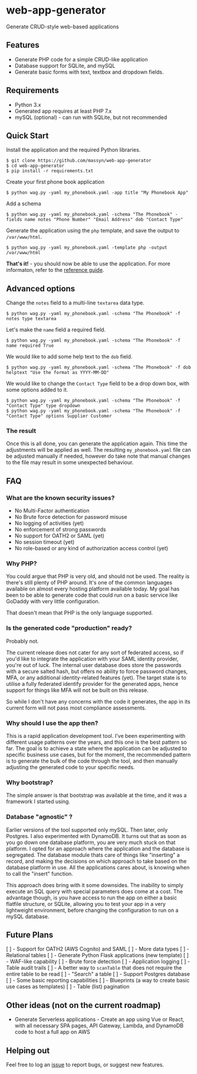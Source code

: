 # web-app-generator
Generate CRUD-style web-based applications

## Features

* Generate PHP code for a simple CRUD-like application
* Database support for SQLite, and mySQL
* Generate basic forms with text, textbox and dropdown fields.

## Requirements

* Python 3.x
* Generated app requires at least PHP 7.x
* mySQL (optional) - can run with SQLite, but not recommended

## Quick Start

Install the application and the required Python libraries.

```
$ git clone https://github.com/massyn/web-app-generator
$ cd web-app-generator
$ pip install -r requirements.txt
```

Create your first phone book application

```
$ python wag.py -yaml my_phonebook.yaml -app title "My Phonebook App"
```

Add a schema

```
$ python wag.py -yaml my_phonebook.yaml -schema "The Phonebook" -fields name notes "Phone Number" "Email Address" dob "Contact Type"
```

Generate the application using the `php` template, and save the output to `/var/www/html`.

```
$ python wag.py -yaml my_phonebook.yaml -template php -output /var/www/html
```

**That's it!** - you should now be able to use the application.  For more informaton, refer to the [reference guide](docs/wag.md).

## Advanced options

Change the `notes` field to a multi-line `textarea` data type.

```
$ python wag.py -yaml my_phonebook.yaml -schema "The Phonebook" -f notes type textarea
```

Let's make the `name` field a required field.

```
$ python wag.py -yaml my_phonebook.yaml -schema "The Phonebook" -f name required True
```

We would like to add some help text to the `dob` field.

```
$ python wag.py -yaml my_phonebook.yaml -schema "The Phonebook" -f dob helptext "Use the format as YYYY-MM-DD"
```

We would like to change the `Contact Type` field to be a drop down box, with some options added to it.
```
$ python wag.py -yaml my_phonebook.yaml -schema "The Phonebook" -f "Contact Type" type dropdown
$ python wag.py -yaml my_phonebook.yaml -schema "The Phonebook" -f "Contact Type" options Supplier Customer
```

### The result

Once this is all done, you can generate the application again.  This time the adjustments will be applied as well.  The resulting `my_phonebook.yaml` file can be adjusted manually if needed, however do take note that manual changes to the file may result in some unexpected behaviour.

## FAQ

### What are the known security issues?

* No Multi-Factor authentication
* No Brute force detection for password misuse
* No logging of activities (yet)
* No enforcement of strong passwords
* No support for OATH2 or SAML (yet)
* No session timeout (yet)
* No role-based or any kind of authorization access control (yet)

### Why PHP?

You could argue that PHP is very old, and should not be used.  The reality is there's still plenty of PHP around.  It's one of the common languages available on almost every hosting platform available today.  My goal has been to be able to generate code that could run on a basic service like GoDaddy with very little configuration.

That doesn't mean that PHP is the only language supported.

### Is the generated code "production" ready?

Probably not.

The current release does not cater for any sort of federated access, so if you'd like to integrate the application with your SAML identity provider, you're out of luck.  The internal user database does store the passwords with a secure salted hash, but offers no ability to force password changes, MFA, or any additional identity-related features (yet).  The target state is to utilise a fully federated identify provider for the generated apps, hence support for things like MFA will not be built on this release.

So while I don't have any concerns with the code it generates, the app in its current form will not pass most compliance assessments.

### Why should I use the app then?

This is a rapid application development tool.  I've been experimenting with different usage patterns over the years, and this one is the best pattern so far.  The goal is to achieve a state where the application can be adjusted to specific business use cases, but for the moment, the recommended pattern is to generate the bulk of the code through the tool, and then manually adjusting the generated code to your specific needs.

### Why bootstrap?

The simple answer is that bootstrap was available at the time, and it was a framework I started using.

### Database "agnostic" ?

Earlier versions of the tool supported only mySQL.  Then later, only Postgres.  I also experimented with DynamoDB.  It turns out that as soon as you go down one database platform, you are very much stuck on that platform.  I opted for an approach where the application and the database is segregated.  The database module thats care of things like "inserting" a record, and making the decisions on which approach to take based on the database platform in use.  All the applications cares about, is knowing when to call the "insert" function.

This approach does bring with it some downsides.  The inability to simply execute an SQL query with special parameters does come at a cost.  The advantage though, is you have access to run the app on either a basic flatfile structure, or SQLite, allowing you to test your app in a very lightweight environment, before changing the configuration to run on a mySQL database.

## Future Plans

[ ] - Support for OATH2 (AWS Cognito) and SAML
[ ] - More data types
[ ] - Relational tables
[ ] - Generate Python Flask applications (new template)
[ ] - WAF-like capability
[ ] - Brute force detection
[ ] - Application logging
[ ] - Table audit trails
[ ] - A better way to `scanTable` that does not require the entire table to be read
[ ] - "Search" a table
[ ] - Support Postgres database
[ ] - Some basic reporting capabilities
[ ] - Blueprints (a way to create basic use cases as templates)
[ ] - Table (list) pagination

## Other ideas (not on the current roadmap)

* Generate Serverless applications - Create an app using Vue or React, with all necessary SPA pages, API Gateway, Lambda, and DynamoDB code to host a full app on AWS

## Helping out

Feel free to log an [issue](https://github.com/massyn/web-app-generator/issues/new) to report bugs, or suggest new features.